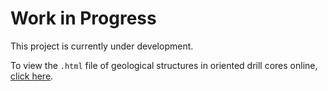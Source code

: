 # Work in Progress

This project is currently under development. 


To view the `.html` file of geological structures in oriented drill cores online, [click here](https://eangamarcas.github.io/oriented_drillcore/01.1%20nb%20core.html).
